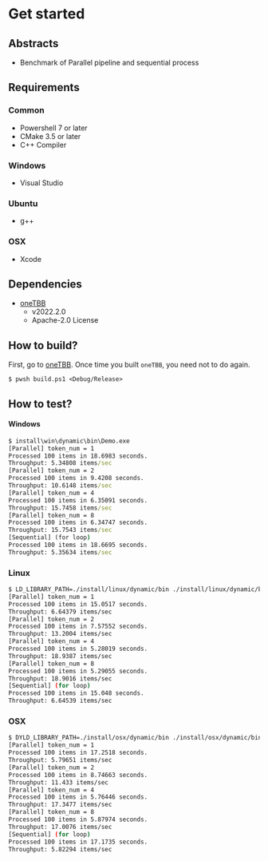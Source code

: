 # Get started

## Abstracts

* Benchmark of Parallel pipeline and sequential process

## Requirements

### Common

* Powershell 7 or later
* CMake 3.5 or later
* C++ Compiler

### Windows

* Visual Studio

### Ubuntu

* g++

### OSX

* Xcode

## Dependencies

* [oneTBB](https://github.com/uxlfoundation/oneTBB)
  * v2022.2.0
  * Apache-2.0 License

## How to build?

First, go to [oneTBB](..).
Once time you built `oneTBB`, you need not to do again.

````shell
$ pwsh build.ps1 <Debug/Release>
````

## How to test?

#### Windows

````bat
$ install\win\dynamic\bin\Demo.exe
[Parallel] token_num = 1
Processed 100 items in 18.6983 seconds.
Throughput: 5.34808 items/sec
[Parallel] token_num = 2
Processed 100 items in 9.4208 seconds.
Throughput: 10.6148 items/sec
[Parallel] token_num = 4
Processed 100 items in 6.35091 seconds.
Throughput: 15.7458 items/sec
[Parallel] token_num = 8
Processed 100 items in 6.34747 seconds.
Throughput: 15.7543 items/sec
[Sequential] (for loop)
Processed 100 items in 18.6695 seconds.
Throughput: 5.35634 items/sec
````

### Linux

````bash
$ LD_LIBRARY_PATH=./install/linux/dynamic/bin ./install/linux/dynamic/bin/Demo
[Parallel] token_num = 1
Processed 100 items in 15.0517 seconds.
Throughput: 6.64379 items/sec
[Parallel] token_num = 2
Processed 100 items in 7.57552 seconds.
Throughput: 13.2004 items/sec
[Parallel] token_num = 4
Processed 100 items in 5.28019 seconds.
Throughput: 18.9387 items/sec
[Parallel] token_num = 8
Processed 100 items in 5.29055 seconds.
Throughput: 18.9016 items/sec
[Sequential] (for loop)
Processed 100 items in 15.048 seconds.
Throughput: 6.64539 items/sec
````

### OSX

````bash
$ DYLD_LIBRARY_PATH=./install/osx/dynamic/bin ./install/osx/dynamic/bin/Demo
[Parallel] token_num = 1
Processed 100 items in 17.2518 seconds.
Throughput: 5.79651 items/sec
[Parallel] token_num = 2
Processed 100 items in 8.74663 seconds.
Throughput: 11.433 items/sec
[Parallel] token_num = 4
Processed 100 items in 5.76446 seconds.
Throughput: 17.3477 items/sec
[Parallel] token_num = 8
Processed 100 items in 5.87974 seconds.
Throughput: 17.0076 items/sec
[Sequential] (for loop)
Processed 100 items in 17.1735 seconds.
Throughput: 5.82294 items/sec
````
